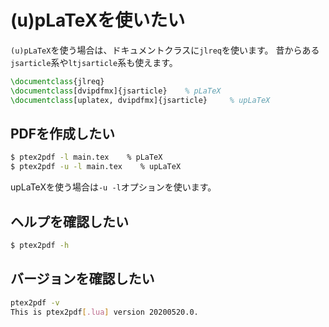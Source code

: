# (u)pLaTeXを使いたい

``(u)pLaTeX``を使う場合は、ドキュメントクラスに``jlreq``を使います。
昔からある``jsarticle``系や``ltjsarticle``系も使えます。

```latex
\documentclass{jlreq}
\documentclass[dvipdfmx]{jsarticle}    % pLaTeX
\documentclass[uplatex, dvipdfmx]{jsarticle}     % upLaTeX
```

## PDFを作成したい

```bash
$ ptex2pdf -l main.tex    % pLaTeX
$ ptex2pdf -u -l main.tex    % upLaTeX
```

upLaTeXを使う場合は``-u -l``オプションを使います。

## ヘルプを確認したい

```bash
$ ptex2pdf -h
```

## バージョンを確認したい

```bash
ptex2pdf -v
This is ptex2pdf[.lua] version 20200520.0.
```
